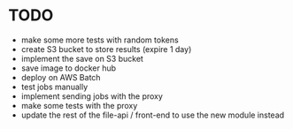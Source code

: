 # TODO

* make some more tests with random tokens
* create S3 bucket to store results (expire 1 day)
* implement the save on S3 bucket
* save image to docker hub
* deploy on AWS Batch
* test jobs manually
* implement sending jobs with the proxy
* make some tests with the proxy
* update the rest of the file-api / front-end to use the new module instead
  